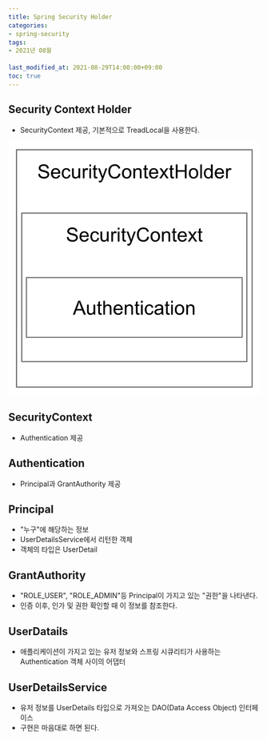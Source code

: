 ```yaml
---
title: Spring Security Holder
categories:
- spring-security
tags: 
- 2021년 08월

last_modified_at: 2021-08-29T14:00:00+09:00
toc: true
---
```



## Security Context Holder

- SecurityContext 제공, 기본적으로 TreadLocal을 사용한다.

![img.png](/assets/images/spring-security/SecurityContextHolder.png)



## SecurityContext

- Authentication 제공


## Authentication

- Principal과 GrantAuthority 제공

## Principal


- "누구"에 해당하는 정보
- UserDetailsService에서 리턴한 객체
- 객체의 타입은 UserDetail


## GrantAuthority


- "ROLE_USER", "ROLE_ADMIN"등 Principal이 가지고 있는 "권한"을 나타낸다.
- 인증 이후, 인가 및 권한 확인할 때 이 정보를 참조한다.

## UserDatails



- 애플리케이션이 가지고 있는 유저 정보와 스프링 시큐리티가 사용하는 
  Authentication 객체 사이의 어댑터
  

## UserDetailsService


- 유저 정보를 UserDetails 타입으로 가져오는 DAO(Data Access Object) 인터페이스
- 구현은 마음대로 하면 된다.



